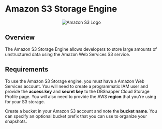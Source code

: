 # Amazon S3 Storage Engine

<p align="center">
  <img alt="Amazon S3 Logo" src="/static/amazon-s3-icon.png"  />
</p>

## Overview

The Amazon S3 Storage Engine allows developers to store large amounts of unstructured data using the Amazon Web Services S3 service.

## Requirements

To use the Amazon S3 Storage engine, you must have a Amazon Web Services account. You will need to create a programmatic IAM user and provide the __access key__ and __secret key__ to the DBSnapper Cloud Storage Profile page. You will also need to provide the AWS __region__ that you're using for your S3 storage.

Create a bucket in your Amazon S3 account and note the __bucket name__. You can specify an optional bucket prefix that you can use to organize your snapshots.

